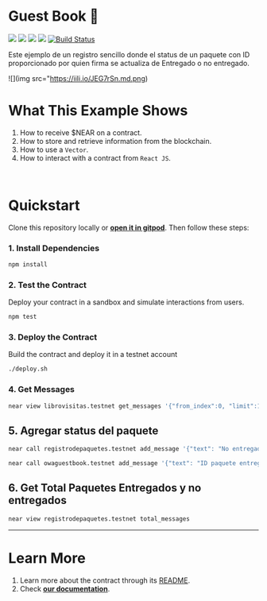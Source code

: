 # Guest Book 📖 
[![](https://img.shields.io/badge/⋈%20Examples-Basics-green)](https://docs.near.org/tutorials/welcome)
[![](https://img.shields.io/badge/Gitpod-Ready-orange)](https://gitpod.io/#/https://github.com/near-examples/guest-book-js)
[![](https://img.shields.io/badge/Contract-js-yellow)](https://docs.near.org/develop/contracts/anatomy)
[![](https://img.shields.io/badge/Frontend-React-blue)](https://docs.near.org/develop/integrate/frontend)
[![Build Status](https://img.shields.io/endpoint.svg?url=https%3A%2F%2Factions-badge.atrox.dev%2Fnear-examples%2Fguest-book-js%2Fbadge&style=flat&label=Tests)](https://actions-badge.atrox.dev/near-examples/guest-book-js/goto)


Este ejemplo de un registro sencillo donde el status de un paquete con ID proporcionado por quien firma se actualiza de Entregado o no entregado.

![](img src="https://iili.io/JEG7rSn.md.png)


# What This Example Shows

1. How to receive $NEAR on a contract.
2. How to store and retrieve information from the blockchain.
3. How to use a `Vector`.
4. How to interact with a contract from `React JS`.

<br />

# Quickstart

Clone this repository locally or [**open it in gitpod**](https://gitpod.io/#/github.com/near-examples/guest_book-js). Then follow these steps:

### 1. Install Dependencies
```bash
npm install
```

### 2. Test the Contract
Deploy your contract in a sandbox and simulate interactions from users.

```bash
npm test
```

### 3. Deploy the Contract
Build the contract and deploy it in a testnet account
```bash
./deploy.sh
```

### 4. Get Messages

```bash
near view librovisitas.testnet get_messages '{"from_index":0, "limit":10}'
```

## 5. Agregar status del paquete

```bash
near call registrodepaquetes.testnet add_message '{"text": "No entregado"}' --accountId yairnava.testnet
```

```bash
near call owaguestbook.testnet add_message '{"text": "ID paquete entregado 12312"}' --amount 0.1 --accountId yairnava.testnet
```

## 6. Get Total Paquetes Entregados y no entregados

```bash
near view registrodepaquetes.testnet total_messages
```

---

# Learn More
1. Learn more about the contract through its [README](./contract/README.md).
2. Check [**our documentation**](https://docs.near.org/develop/welcome).